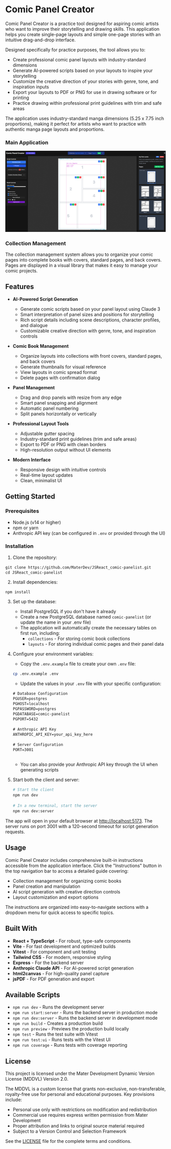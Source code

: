 # Comic Panel Creator

Comic Panel Creator is a practice tool designed for aspiring comic artists who want to improve their storytelling and drawing skills. This application helps you create single-page layouts and simple one-page stories with an intuitive drag-and-drop interface. 

Designed specifically for practice purposes, the tool allows you to:
- Create professional comic panel layouts with industry-standard dimensions
- Generate AI-powered scripts based on your layouts to inspire your storytelling
- Customize the creative direction of your stories with genre, tone, and inspiration inputs
- Export your layouts to PDF or PNG for use in drawing software or for printing
- Practice drawing within professional print guidelines with trim and safe areas

The application uses industry-standard manga dimensions (5.25 x 7.75 inch proportions), making it perfect for artists who want to practice with authentic manga page layouts and proportions.

### Main Application
![Comic Panel Creator Screenshot](/images/full-app.png)

### Collection Management
The collection management system allows you to organize your comic pages into complete books with covers, standard pages, and back covers. Pages are displayed in a visual library that makes it easy to manage your comic projects.

## Features

- **AI-Powered Script Generation**
  - Generate comic scripts based on your panel layout using Claude 3
  - Smart interpretation of panel sizes and positions for storytelling
  - Rich script details including scene descriptions, character profiles, and dialogue
  - Customizable creative direction with genre, tone, and inspiration controls

- **Comic Book Management**
  - Organize layouts into collections with front covers, standard pages, and back covers
  - Generate thumbnails for visual reference
  - View layouts in comic spread format
  - Delete pages with confirmation dialog

- **Panel Management**
  - Drag and drop panels with resize from any edge
  - Smart panel snapping and alignment
  - Automatic panel numbering
  - Split panels horizontally or vertically

- **Professional Layout Tools**
  - Adjustable gutter spacing
  - Industry-standard print guidelines (trim and safe areas)
  - Export to PDF or PNG with clean borders
  - High-resolution output without UI elements

- **Modern Interface**
  - Responsive design with intuitive controls
  - Real-time layout updates
  - Clean, minimalist UI

## Getting Started

### Prerequisites

- Node.js (v14 or higher)
- npm or yarn
- Anthropic API key (can be configured in `.env` or provided through the UI)

### Installation

1. Clone the repository:
```
git clone https://github.com/MaterDev/JSReact_comic-panelist.git
cd JSReact_comic-panelist
```

2. Install dependencies:
```
npm install
```

3. Set up the database:
   - Install PostgreSQL if you don't have it already
   - Create a new PostgreSQL database named `comic-panelist` (or update the name in your .env file)
   - The application will automatically create the necessary tables on first run, including:
     - `collections` - For storing comic book collections
     - `layouts` - For storing individual comic pages and their panel data

4. Configure your environment variables:
   - Copy the `.env.example` file to create your own `.env` file:
   ```bash
   cp .env.example .env
   ```
   - Update the values in your `.env` file with your specific configuration:
   ```
   # Database Configuration
   PGUSER=postgres
   PGHOST=localhost
   PGPASSWORD=postgres
   PGDATABASE=comic-panelist
   PGPORT=5432
   
   # Anthropic API Key
   ANTHROPIC_API_KEY=your_api_key_here
   
   # Server Configuration
   PORT=3001
   

   ```
   - You can also provide your Anthropic API key through the UI when generating scripts

5. Start both the client and server:
   ```bash
   # Start the client
   npm run dev
   
   # In a new terminal, start the server
   npm run dev:server
   ```

The app will open in your default browser at [http://localhost:5173](http://localhost:5173). The server runs on port 3001 with a 120-second timeout for script generation requests.

## Usage

Comic Panel Creator includes comprehensive built-in instructions accessible from the application interface. Click the "Instructions" button in the top navigation bar to access a detailed guide covering:

- Collection management for organizing comic books
- Panel creation and manipulation
- AI script generation with creative direction controls
- Layout customization and export options

The instructions are organized into easy-to-navigate sections with a dropdown menu for quick access to specific topics.

## Built With

- **React + TypeScript** - For robust, type-safe components
- **Vite** - For fast development and optimized builds
- **Vitest** - For component and unit testing
- **Tailwind CSS** - For modern, responsive styling
- **Express** - For the backend server
- **Anthropic Claude API** - For AI-powered script generation
- **html2canvas** - For high-quality panel capture
- **jsPDF** - For PDF generation and export

## Available Scripts

- `npm run dev` - Runs the development server
- `npm run start:server` - Runs the backend server in production mode
- `npm run dev:server` - Runs the backend server in development mode
- `npm run build` - Creates a production build
- `npm run preview` - Previews the production build locally
- `npm test` - Runs the test suite with Vitest
- `npm run test:ui` - Runs tests with the Vitest UI
- `npm run coverage` - Runs tests with coverage reporting

## License

This project is licensed under the Mater Development Dynamic Version License (MDDVL) Version 2.0.

The MDDVL is a custom license that grants non-exclusive, non-transferable, royalty-free use for personal and educational purposes. Key provisions include:

- Personal use only with restrictions on modification and redistribution
- Commercial use requires express written permission from Mater Development
- Proper attribution and links to original source material required
- Subject to a Version Control and Selection Framework

See the [LICENSE](LICENSE) file for the complete terms and conditions.
